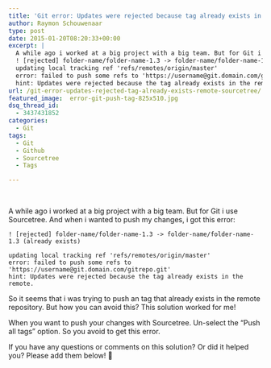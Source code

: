 ```yaml
---
title: 'Git error: Updates were rejected because tag already exists in the remote! (Sourcetree)'
author: Raymon Schouwenaar
type: post
date: 2015-01-20T08:20:33+00:00
excerpt: |
  A while ago i worked at a big project with a big team. But for Git i use Sourcetree. And when i wanted to push my changes, i got this error:
  ! [rejected] folder-name/folder-name-1.3 -> folder-name/folder-name-1.3 (already exists)
  updating local tracking ref 'refs/remotes/origin/master'
  error: failed to push some refs to 'https://username@git.domain.com/gitrepo.git'
  hint: Updates were rejected because the tag already exists in the remote.
url: /git-error-updates-rejected-tag-already-exists-remote-sourcetree/
featured_image:  error-git-push-tag-825x510.jpg
dsq_thread_id:
  - 3437431852
categories:
  - Git
tags:
  - Git
  - Github
  - Sourcetree
  - Tags

---
```

&nbsp;

A while ago i worked at a big project with a big team. But for Git i use Sourcetree. And when i wanted to push my changes, i got this error:

    ! [rejected] folder-name/folder-name-1.3 -> folder-name/folder-name-1.3 (already exists)

    updating local tracking ref 'refs/remotes/origin/master'
    error: failed to push some refs to 'https://username@git.domain.com/gitrepo.git'
    hint: Updates were rejected because the tag already exists in the remote.



So it seems that i was trying to push an tag that already exists in the remote repository. But how you can avoid this? This solution worked for me!

When you want to push your changes with Sourcetree. Un-select the &#8220;Push all tags&#8221; option. So you avoid to get this error.

If you have any questions or comments on this solution? Or did it helped you? Please add them below! 🙂

&nbsp;